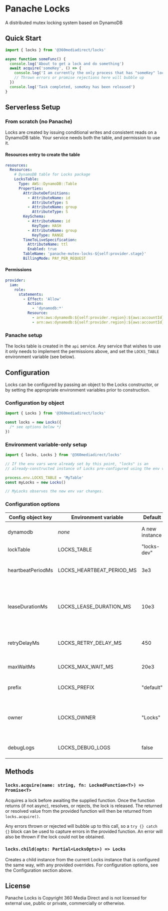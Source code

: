 # Panache Locks

A distributed mutex locking system based on DynamoDB

## Quick Start

```typescript
import { locks } from '@360mediadirect/locks'

async function someFunc() {
  console.log('About to get a lock and do something')
  await acquire('someKey', () => {
    console.log('I am currently the only process that has "someKey" locked')
    // Thrown errors or promise rejections here will bubble up
  })
  console.log('Task completed, someKey has been released')
}
```

## Serverless Setup

### From scratch (no Panache)

Locks are created by issuing conditional writes and consistent reads on a DynamoDB table. Your service needs both the table, and permission to use it.

#### Resources entry to create the table

```yaml
resources:
  Resources:
    # DynamoDB table for Locks package
    LocksTable:
      Type: AWS::DynamoDB::Table
      Properties:
        AttributeDefinitions:
          - AttributeName: id
            AttributeType: S
          - AttributeName: group
            AttributeType: S
        KeySchema:
          - AttributeName: id
            KeyType: HASH
          - AttributeName: group
            KeyType: RANGE
        TimeToLiveSpecification:
          AttributeName: ttl
          Enabled: true
        TableName: 'panache-mutex-locks-${self:provider.stage}'
        BillingMode: PAY_PER_REQUEST
```

#### Permissions

```yaml
provider:
  iam:
    role:
      statements:
        - Effect: 'Allow'
          Action:
            - 'dynamodb:*'
          Resource:
            - arn:aws:dynamodb:${self:provider.region}:${aws:accountId}:table/panache-mutex-locks-${self:provider.stage}
            - arn:aws:dynamodb:${self:provider.region}:${aws:accountId}:table/panache-mutex-locks-${self:provider.stage}/*
```

### Panache setup

The locks table is created in the `api` service. Any service that wishes to use it only needs to implement the permissions above, and set the `LOCKS_TABLE` environment variable (see below).

## Configuration

Locks can be configured by passing an object to the Locks constructor, or by setting the appropriate environment variables prior to construction.

### Configuration by object

```typescript
import { Locks } from '@360mediadirect/locks'

const locks = new Locks({
  /* see options below */
})
```

### Environment variable-only setup

```typescript
import { locks, Locks } from '@360mediadirect/locks'

// If the env vars were already set by this point, "locks" is an
// already-constructed instance of Locks pre-configured using the env vars.

process.env.LOCKS_TABLE = 'MyTable'
const myLocks = new Locks()

// MyLocks observes the new env var changes.
```

### Configuration options

| Config object key | Environment variable      | Default        | Description                                                                                                                                                                                               |
| ----------------- | ------------------------- | -------------- | --------------------------------------------------------------------------------------------------------------------------------------------------------------------------------------------------------- |
| dynamodb          | _none_                    | A new instance | An instance of AWS.DynamoDB.DocumentClient to be used for all calls                                                                                                                                       |
| lockTable         | LOCKS_TABLE               | "locks-dev"    | The name of the DynamoDB table to use for lock records                                                                                                                                                    |
| heartbeatPeriodMs | LOCKS_HEARTBEAT_PERIOD_MS | 3e3            | The number of milliseconds to wait between refreshing ownership of a lock currently held                                                                                                                  |
| leaseDurationMs   | LOCKS_LEASE_DURATION_MS   | 10e3           | The number of milliseconds a lock should be held after the last heartbeat. In the event of a process crash where the lock can't be released, the lock will stay tied up until this amount of time passes. |
| retryDelayMs      | LOCKS_RETRY_DELAY_MS      | 450            | The number of milliseconds to wait between attempts to acquire a lock currently held by another process.                                                                                                  |
| maxWaitMs         | LOCKS_MAX_WAIT_MS         | 20e3           | The total number of milliseconds to wait for a lock before timing out.                                                                                                                                    |
| prefix            | LOCKS_PREFIX              | "default"      | A namespace for lock keys so they don't accidentally conflict when unrelated.                                                                                                                             |
| owner             | LOCKS_OWNER               | "Locks"        | The owner name associated with all lock records from this instance. This can be used to debug what process has which locks tied up by inspecting the DynamoDB records themselves.                         |
| debugLogs         | LOCKS_DEBUG_LOGS          | false          | Set to true (or "1" if using env var) to enable debug logging for lock events                                                                                                                             |

## Methods

### `locks.acquire(name: string, fn: LockedFunction<T>) => Promise<T>`

Acquires a lock before awaiting the supplied function. Once the function returns (if not async), resolves, or rejects, the lock is released. The returned or resolved value from the provided function will then be returned from `locks.acquire()`.

Any errors thrown or rejected will bubble up to this call, so a `try {} catch {}` block can be used to capture errors in the provided function. An error will also be thrown if the lock could not be obtained.

### `locks.child(opts: Partial<LocksOpts>) => Locks`

Creates a child instance from the current Locks instance that is configured the same way, with any provided overrides. For configuration options, see the Configuration section above.

## License

Panache Locks is Copyright 360 Media Direct and is not licensed for external use, public or private, commercially or otherwise.
